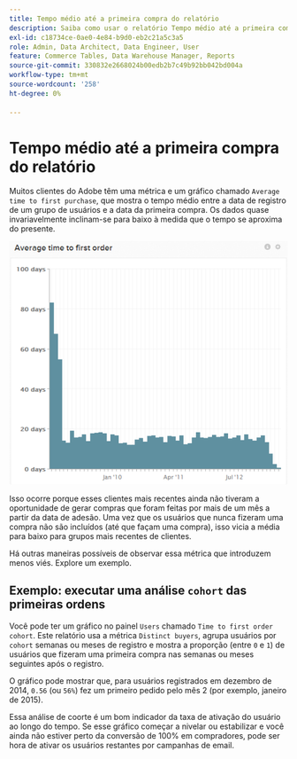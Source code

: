 ```yaml
---
title: Tempo médio até a primeira compra do relatório
description: Saiba como usar o relatório Tempo médio até a primeira compra.
exl-id: c18734ce-0ae0-4e84-b9d0-eb2c21a5c3a5
role: Admin, Data Architect, Data Engineer, User
feature: Commerce Tables, Data Warehouse Manager, Reports
source-git-commit: 330832e2668024b00edb2b7c49b92bb042bd004a
workflow-type: tm+mt
source-wordcount: '258'
ht-degree: 0%

---
```


# Tempo médio até a primeira compra do relatório

Muitos clientes do Adobe têm uma métrica e um gráfico chamado `Average time to first purchase`, que mostra o tempo médio entre a data de registro de um grupo de usuários e a data da primeira compra. Os dados quase invariavelmente inclinam-se para baixo à medida que o tempo se aproxima do presente.

![tempo médio até a primeira solicitação](../../assets/average-time-to-first-order.png)

Isso ocorre porque esses clientes mais recentes ainda não tiveram a oportunidade de gerar compras que foram feitas por mais de um mês a partir da data de adesão. Uma vez que os usuários que nunca fizeram uma compra não são incluídos (até que façam uma compra), isso vicia a média para baixo para grupos mais recentes de clientes.

Há outras maneiras possíveis de observar essa métrica que introduzem menos viés. Explore um exemplo.

## Exemplo: executar uma análise `cohort` das primeiras ordens

Você pode ter um gráfico no painel `Users` chamado `Time to first order cohort`. Este relatório usa a métrica `Distinct buyers`, agrupa usuários por `cohort` semanas ou meses de registro e mostra a proporção (entre `0` e `1`) de usuários que fizeram uma primeira compra nas semanas ou meses seguintes após o registro.

O gráfico pode mostrar que, para usuários registrados em dezembro de 2014, `0.56` (ou `56%`) fez um primeiro pedido pelo mês 2 (por exemplo, janeiro de 2015).

Essa análise de coorte é um bom indicador da taxa de ativação do usuário ao longo do tempo. Se esse gráfico começar a nivelar ou estabilizar e você ainda não estiver perto da conversão de 100% em compradores, pode ser hora de ativar os usuários restantes por campanhas de email.
